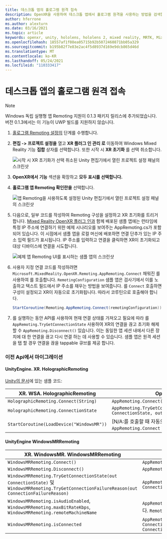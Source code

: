 ```yaml
---
title: 데스크톱 앱의 홀로그램 원격 접속
description: OpenXR을 사용하여 데스크톱 앱에서 홀로그램 원격을 사용하는 방법을 검색합니다.
author: hferrone
ms.author: alexturn
ms.date: 03/16/2021
ms.topic: article
keywords: openxr, unity, hololens, hololens 2, mixed reality, MRTK, Mixed Reality Toolkit, 증강 현실, 가상 현실, 혼합 현실 헤드셋, 학습, 자습서, 시작, 홀로그램 원격, 데스크톱
ms.openlocfilehash: 18557af1f08ea05715b92b5072460871bb05a329
ms.sourcegitcommit: b195b82f7e83e2ac4f5d8937d169e9dcb865d46d
ms.translationtype: MT
ms.contentlocale: ko-KR
ms.lasthandoff: 05/24/2021
ms.locfileid: "110333417"
---
```

# <a name="holographic-remoting-in-desktop-app"></a>데스크톱 앱의 홀로그램 원격 접속

> [!NOTE]
> Windows 독립 실행형 앱 Remoting 지원이 0.1.3 패키지 릴리스에 추가되었습니다.
> 버전 0.1.3에서는 이 기능이 UWP 빌드를 지원하지 않습니다.

1. [홀로그램 Remoting 설정의](unity-play-mode.md#holographic-remoting-setup) 단계를 수행합니다.
2. **편집 -> 프로젝트 설정을** 열고 **XR 플러그 인 관리 로** 이동하여 Windows Mixed Reality 기능 **집합** 상자를 선택합니다. 또한 시작 시 **XR 초기화** 를 선택 취소합니다.

    ![시작 시 XR 초기화가 선택 취소된 Unity 편집기에서 열린 프로젝트 설정 패널의 스크린샷](images/openxr-features-img-02-app.png)

3. **OpenXR에서** **기능** 섹션을 확장하고 **모두 표시를 선택합니다.**
4. **홀로그램 앱 Remoting 확인란을** 선택합니다.

    ![앱 Remoting을 사용하도록 설정된 Unity 편집기에서 열린 프로젝트 설정 패널의 스크린샷](images/openxr-features-img-03-app.png)

5. 다음으로, 일부 코드를 작성하여 Remoting 구성을 설정하고 XR 초기화를 트리거합니다. [Mixed Reality OpenXR 플러그 인과](openxr-getting-started.md#unity-sample-projects-for-openxr-and-hololens-2) 함께 배포된 샘플 앱에는 런타임에 특정 IP 주소에 연결하기 위한 예제 시나리오를 보여주는 AppRemoting.cs가 포함되어 있습니다. 이 시점에서 샘플 앱을 로컬 머신에 배포하면 연결 단추가 있는 IP 주소 입력 필드가 표시됩니다. IP 주소를 입력하고 연결을 클릭하면 XR이 초기화되고 대상 디바이스에 연결을 시도합니다.

    ![예제 앱 Remoting UI를 표시하는 샘플 앱의 스크린샷](images/openxr-sample-app-remoting.png)

6. 사용자 지정 연결 코드를 작성하려면 `Microsoft.MixedReality.OpenXR.Remoting.AppRemoting.Connect` 채워진 를 사용하여 를 호출합니다. `RemotingConfiguration` 샘플 앱은 검사기에서 이를 노출하고 텍스트 필드에서 IP 주소를 채우는 방법을 보여줍니다. 를 `Connect` 호출하면 구성이 설정되고 XR이 자동으로 초기화됩니다. 따라서 코루틴으로 호출해야 합니다.

    ``` cs
    StartCoroutine(Remoting.AppRemoting.Connect(remotingConfiguration));
    ```

7. 를 실행하는 동안 API를 사용하여 현재 연결 상태를 가져오고 필요에 따라 를 `AppRemoting.TryGetConnectionState` 사용하여 XR의 연결을 끊고 초기화 해제할 수 `AppRemoting.Disconnect()` 있습니다. 이는 동일한 앱 세션 내에서 다른 장치에 대 한 연결을 끊고 다시 연결 하는 데 사용할 수 있습니다. 샘플 앱은 원격 세션을 탭 할 경우 연결을 끊을 tappable 큐브를 제공 합니다.

### <a name="migration-from-previous-apis"></a>이전 Api에서 마이그레이션

#### <a name="unityenginexrwsaholographicremoting"></a>UnityEngine. XR. HolographicRemoting

[Unity의 문서](https://docs.unity3d.com/2018.4/Documentation/ScriptReference/XR.WSA.HolographicRemoting.html)에 있는 샘플 코드:

| XR. WSA. HolographicRemoting | OpenXR |
| ---- | ---- |
| `HolographicRemoting.Connect(String)` | `AppRemoting.Connect(RemotingConfiguration)` |
| `HolographicRemoting.ConnectionState` | `AppRemoting.TryGetConnectionState(out ConnectionState, out DisconnectReason)`|
| `StartCoroutine(LoadDevice("WindowsMR"))`| [N/A:를 호출할 때 자동으로 발생 `AppRemoting.Connect` ]  |

#### <a name="unityenginexrwindowsmrwindowsmrremoting"></a>UnityEngine WindowsMRRemoting

| XR. WindowsMR. WindowsMRRemoting | OpenXR |
| ---- | ---- |
| `WindowsMRRemoting.Connect()` | `AppRemoting.Connect(RemotingConfiguration)` |
| `WindowsMRRemoting.Disconnect()` | `AppRemoting.Disconnect()` |
| `WindowsMRRemoting.TryGetConnectionState(out ConnectionState)` 및 `WindowsMRRemoting.TryGetConnectionFailureReason(out ConnectionFailureReason)`| `AppRemoting.TryGetConnectionState(out ConnectionState, out DisconnectReason)`|
| `WindowsMRRemoting.isAudioEnabled`, `WindowsMRRemoting.maxBitRateKbps`, `WindowsMRRemoting.remoteMachineName` | `AppRemoting.Connect`구조체를 통해에 전달 됩니다. `RemotingConfiguration` |
| `WindowsMRRemoting.isConnected` | `AppRemoting.TryGetConnectionState(out ConnectionState state, out _) && state == ConnectionState.Connected`